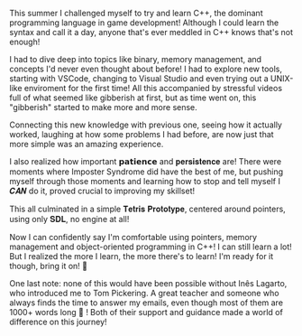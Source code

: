 This summer I challenged myself to try and learn C++, the dominant programming language in game development! Although I could learn the syntax and call it a day, anyone that's ever meddled in C++ knows that's not enough! 

I had to dive deep into topics like binary, memory management, and concepts I'd never even thought about before! I had to explore new tools, starting with VSCode, changing to Visual Studio and even trying out a UNIX-like enviroment for the first time! 
All this accompanied by stressful videos full of what seemed like gibberish at first, but as time went on, this "gibberish" started to make more and more sense. 

Connecting this new knowledge with previous one, seeing how it actually worked, laughing at how some problems I had before, are now just that more simple was an amazing experience. 

I also realized how important 𝗽𝗮𝘁𝗶𝗲𝗻𝗰𝗲 and 𝐩𝐞𝐫𝐬𝐢𝐬𝐭𝐞𝐧𝐜𝐞 are! There were moments where Imposter Syndrome did have the best of me, but pushing myself through those moments and learning how to stop and tell myself I 𝑪𝑨𝑵 do it, proved crucial to improving my skillset! 

This all culminated in a simple 𝐓𝐞𝐭𝐫𝐢𝐬 𝐏𝐫𝐨𝐭𝐨𝐭𝐲𝐩𝐞, centered around pointers, using only 𝐒𝐃𝐋, no engine at all! 

Now I can confidently say I'm comfortable using pointers, memory management and object-oriented programming in C++! I can still learn a lot! But I realized the more I learn, the more there's to learn! I'm ready for it though, bring it on! 💪 

One last note: none of this would have been possible without Inês Lagarto, who introduced me to Tom Pickering. A great teacher and someone who always finds the time to answer my emails, even though most of them are 1000+ words long 🤣 ! 
Both of their support and guidance made a world of difference on this journey!
